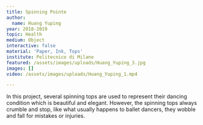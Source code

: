 ```yaml
---
title: Spinning Pointe
author:
  name: Huang Yuping
year: 2018-2019
topic: Health
medium: Object
interactive: false
material: 'Paper, Ink, Tops'
institute: Politecnico di Milano
featured: /assets/images/uploads/Huang_Yuping_3.jpg
images: []
video: /assets/images/uploads/Huang_Yuping_1.mp4

---
```

In this project, several spinning tops are used to represent their dancing condition which is beautiful and elegant. However, the spinning tops always crumble and stop, like what usually happens to ballet dancers, they wobble and fall for mistakes or injuries.
